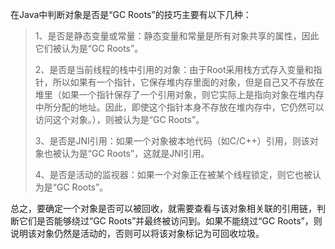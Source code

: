 在Java中判断对象是否是“GC Roots”的技巧主要有以下几种：

> 1、是否是静态变量或常量：静态变量和常量是所有对象共享的属性，因此它们被认为是“GC Roots”。
>
> 2、是否是当前线程的栈中引用的对象：由于Root采用栈方式存入变量和指针，所以如果有一个指针，它保存堆内存里面的对象，但是自己又不存放在堆里（如果一个指针保存了一个引用对象，则它实际上是指向对象在堆内存中所分配的地址。因此，即使这个指针本身不存放在堆内存中，它仍然可以访问这个对象。），则被认为是“GC Roots”。
>
> 3、是否是JNI引用：如果一个对象被本地代码（如C/C++）引用，则该对象也被认为是“GC Roots”，这就是JNI引用。
>
> 4、是否是活动的监视器：如果一个对象正在被某个线程锁定，则它也被认为是“GC Roots”。

总之，要确定一个对象是否可以被回收，就需要查看与该对象相关联的引用链，判断它们是否能够绕过“GC Roots”并最终被访问到。如果不能绕过“GC Roots”，则说明该对象仍然是活动的，否则可以将该对象标记为可回收垃圾。